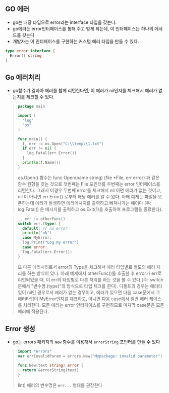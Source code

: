 ## GO 에러

- go는 내장 타입으로 error라는 interface 타입을 갖는다.
- go에러는 error인터페이스를 통해 주고 받게 되는데, 이 인터페이스는 하나의 메서드를 갖는다
- 개발자는 이 인터페이스를 구현하는 커스텀 에러 타입을 만들 수 있다.

```go
type error interface {
  Error() string
}
```



## Go 에러처리

- go함수가 결과아 에러를 함께 리턴한다면, 이 에러가 nil인지를 체크해서 에러가 없는지를 체크할 수 있다.

> ```go
> package main
> 
> import (
>   "log"
>   "os"
> )
> 
> func main() {
>   f, err := os.Open("C:\\temp\\1.txt")
>   if err != nil {
>     log.Fatal(err.Error())
>   }
>   println(f.Name())
> }
> ```
>
> os.Open() 함수는 func Open(name string) (file *File, err error) 과 같은 함수 원형을 갖는 것으로 첫번째는 File 포인터를 두번째는 error 인터페이스를 리턴한다. 그래서 이경우 두번째 error를 체크해서 nil 이면 에러가 없는 것이고, nil 이 아니면 err.Error() 로부터 해당 에러를 알 수 있다. 아래 예제는 파일을 오픈하는데 에러가 발생하면 에러메시지를 출력하고 빠져나가는 예이다 (주: log.Fatal() 은 메시지를 출력하고 os.Exit(1)을 호출하여 프로그램을 종료한다).

> ```go
> _, err := otherFunc()
> switch err.(type) {
>   default: // no error
>   println("ok")
>   case MyError:
>   log.Print("Log my error")
>   case error:
>   log.Fatal(err.Error())
> }
> ```
>
> 또 다른 에러처리로서 error의 Type을 체크해서 에러 타입별로 별도의 에러 처리를 하는 방식이 있다.  아래 예제에서 otherFunc()를 호출한 후 error가 err로 리턴되었을 때, 이 err의 타입별로 다른 처리를 하는 것을 볼 수 있다 (주: switch 문에서 "변수명.(type)"의 방식으로 타입 체크를 한다). 디폴트의 경우는 에러타입이 nil인 경우로서 에러가 없는 경우이고, 에러가 있으면 다음 case문에서 그 에러타입이 MyError인지를 체크하고, 아니면 다음 case에서 일반 에러 케이스를 처리한다. 모든 에러는 error 인터페이스를 구현하므로 마지막 case문은 모든 에러에 적용된다.



## Error 생성

- go는 errors 패키지의 `New` 함수를 이용해서 `errorString` 포인터를 만들 수 있다

> ```go
> import "errors"
> var errInvalidParam = errors.New("Mypackage: invalid parameter")
> 
> func New(text string) error {
> 	return &errorString(text)
> }
> ```
>
> lint) 에러의 변수명은 `err...` 형태를 권장한다

